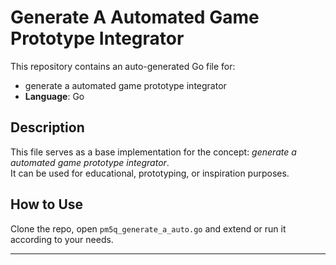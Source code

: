 # Generate A Automated Game Prototype Integrator

This repository contains an auto-generated Go file for:

- generate a automated game prototype integrator
- **Language**: Go

## Description

This file serves as a base implementation for the concept: *generate a automated game prototype integrator*.  
It can be used for educational, prototyping, or inspiration purposes.

## How to Use

Clone the repo, open `pm5q_generate_a_auto.go` and extend or run it according to your needs.

---


